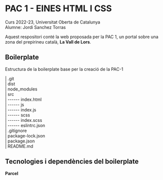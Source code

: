# PAC 1 - EINES HTML I CSS

Curs 2022-23, Universitat Oberta de Catalunya  
Alumne: Jordi Sanchez Torras

Aquest respositori conté la web proposada per la PAC 1, un portal sobre una zona del prepirineu català, **La Vall de Lors**.

## Boilerplate

Estructura de la boilerplate base per la creació de la PAC-1

| .git  
| dist  
| node_modules  
| src  
| ------ index.html  
| ------ js  
| ------ index.js  
| ------ scss  
| ------ index.scss  
| ------ eslintrc.json  
| .gitignore  
| package-lock.json  
| package.json  
| README.md

## Tecnologies i dependències del boilerplate

**Parcel**
